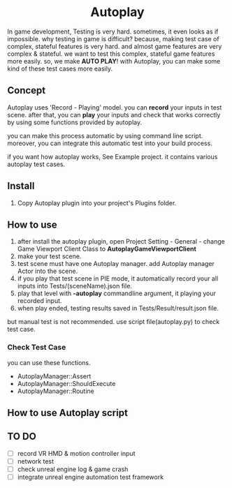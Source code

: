 <h1 align="center"> Autoplay </h1>

In game development, Testing is very hard. sometimes, it even looks as if impossible. why testing in game is difficult? because, making test case of complex, stateful features is very hard. and almost game features are very complex & stateful. we want to test this complex, stateful game features more easily. so, we make **AUTO PLAY**! with Autoplay, you can make some kind of these test cases more easily.

## Concept

Autoplay uses 'Record - Playing' model. you can **record** your inputs in test scene. after that, you can **play** your inputs and check that works correctly by using some functions provided by autoplay.

you can make this process automatic by using command line script. moreover, you can integrate this automatic test into your build process.

if you want how autoplay works, See Example project. it contains various autoplay test cases.

## Install

1. Copy Autoplay plugin into your project's Plugins folder.

## How to use

1. after install the autoplay plugin, open Project Setting - General - change Game Viewport Client Class to **AutoplayGameViewportClient**
2. make your test scene.
3. test scene must have one Autoplay manager. add Autoplay manager Actor into the scene.
4. if you play that test scene in PIE mode, it automatically record your all inputs into Tests/(sceneName).json file.
5. play that level with **-autoplay** commandline argument, it playing your recorded input.
6. when play ended, testing results saved in Tests/Result/result.json file.

but manual test is not recommended. use script file(autoplay.py) to check test case.

### Check Test Case

you can use these functions.

- AutoplayManager::Assert
- AutoplayManager::ShouldExecute
- AutoplayManager::Routine

## How to use Autoplay script

## TO DO
- [ ] record VR HMD & motion controller input
- [ ] network test
- [ ] check unreal engine log & game crash
- [ ] integrate unreal engine automation test framework